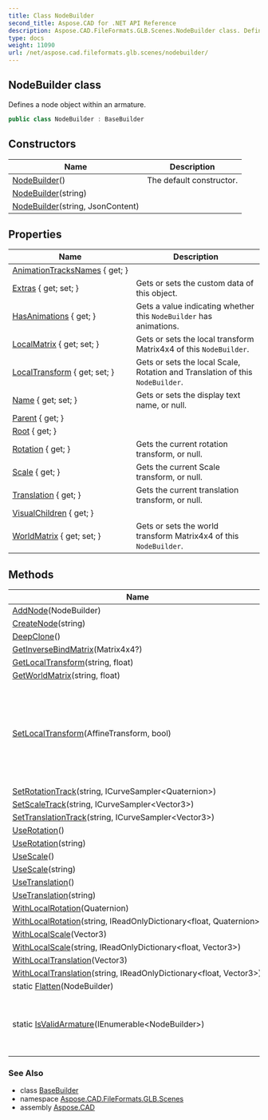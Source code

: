 ```yaml
---
title: Class NodeBuilder
second_title: Aspose.CAD for .NET API Reference
description: Aspose.CAD.FileFormats.GLB.Scenes.NodeBuilder class. Defines a node object within an armature
type: docs
weight: 11090
url: /net/aspose.cad.fileformats.glb.scenes/nodebuilder/
---
```

## NodeBuilder class

Defines a node object within an armature.

```csharp
public class NodeBuilder : BaseBuilder
```

## Constructors

| Name | Description |
| --- | --- |
| [NodeBuilder](nodebuilder/#constructor)() | The default constructor. |
| [NodeBuilder](nodebuilder/#constructor_1)(string) |  |
| [NodeBuilder](nodebuilder/#constructor_2)(string, JsonContent) |  |

## Properties

| Name | Description |
| --- | --- |
| [AnimationTracksNames](../../aspose.cad.fileformats.glb.scenes/nodebuilder/animationtracksnames/) { get; } |  |
| [Extras](../../aspose.cad.fileformats.glb.geometry/basebuilder/extras/) { get; set; } | Gets or sets the custom data of this object. |
| [HasAnimations](../../aspose.cad.fileformats.glb.scenes/nodebuilder/hasanimations/) { get; } | Gets a value indicating whether this `NodeBuilder` has animations. |
| [LocalMatrix](../../aspose.cad.fileformats.glb.scenes/nodebuilder/localmatrix/) { get; set; } | Gets or sets the local transform Matrix4x4 of this `NodeBuilder`. |
| [LocalTransform](../../aspose.cad.fileformats.glb.scenes/nodebuilder/localtransform/) { get; set; } | Gets or sets the local Scale, Rotation and Translation of this `NodeBuilder`. |
| [Name](../../aspose.cad.fileformats.glb.geometry/basebuilder/name/) { get; set; } | Gets or sets the display text name, or null. |
| [Parent](../../aspose.cad.fileformats.glb.scenes/nodebuilder/parent/) { get; } |  |
| [Root](../../aspose.cad.fileformats.glb.scenes/nodebuilder/root/) { get; } |  |
| [Rotation](../../aspose.cad.fileformats.glb.scenes/nodebuilder/rotation/) { get; } | Gets the current rotation transform, or null. |
| [Scale](../../aspose.cad.fileformats.glb.scenes/nodebuilder/scale/) { get; } | Gets the current Scale transform, or null. |
| [Translation](../../aspose.cad.fileformats.glb.scenes/nodebuilder/translation/) { get; } | Gets the current translation transform, or null. |
| [VisualChildren](../../aspose.cad.fileformats.glb.scenes/nodebuilder/visualchildren/) { get; } |  |
| [WorldMatrix](../../aspose.cad.fileformats.glb.scenes/nodebuilder/worldmatrix/) { get; set; } | Gets or sets the world transform Matrix4x4 of this `NodeBuilder`. |

## Methods

| Name | Description |
| --- | --- |
| [AddNode](../../aspose.cad.fileformats.glb.scenes/nodebuilder/addnode/)(NodeBuilder) |  |
| [CreateNode](../../aspose.cad.fileformats.glb.scenes/nodebuilder/createnode/)(string) |  |
| [DeepClone](../../aspose.cad.fileformats.glb.scenes/nodebuilder/deepclone/)() |  |
| [GetInverseBindMatrix](../../aspose.cad.fileformats.glb.scenes/nodebuilder/getinversebindmatrix/)(Matrix4x4?) |  |
| [GetLocalTransform](../../aspose.cad.fileformats.glb.scenes/nodebuilder/getlocaltransform/)(string, float) |  |
| [GetWorldMatrix](../../aspose.cad.fileformats.glb.scenes/nodebuilder/getworldmatrix/)(string, float) |  |
| [SetLocalTransform](../../aspose.cad.fileformats.glb.scenes/nodebuilder/setlocaltransform/)(AffineTransform, bool) | Sets the local transform of this node. Optionally it is possible keep children from being affected by this node transformation change. |
| [SetRotationTrack](../../aspose.cad.fileformats.glb.scenes/nodebuilder/setrotationtrack/)(string, ICurveSampler&lt;Quaternion&gt;) |  |
| [SetScaleTrack](../../aspose.cad.fileformats.glb.scenes/nodebuilder/setscaletrack/)(string, ICurveSampler&lt;Vector3&gt;) |  |
| [SetTranslationTrack](../../aspose.cad.fileformats.glb.scenes/nodebuilder/settranslationtrack/)(string, ICurveSampler&lt;Vector3&gt;) |  |
| [UseRotation](../../aspose.cad.fileformats.glb.scenes/nodebuilder/userotation/#userotation)() |  |
| [UseRotation](../../aspose.cad.fileformats.glb.scenes/nodebuilder/userotation/#userotation_1)(string) |  |
| [UseScale](../../aspose.cad.fileformats.glb.scenes/nodebuilder/usescale/#usescale)() |  |
| [UseScale](../../aspose.cad.fileformats.glb.scenes/nodebuilder/usescale/#usescale_1)(string) |  |
| [UseTranslation](../../aspose.cad.fileformats.glb.scenes/nodebuilder/usetranslation/#usetranslation)() |  |
| [UseTranslation](../../aspose.cad.fileformats.glb.scenes/nodebuilder/usetranslation/#usetranslation_1)(string) |  |
| [WithLocalRotation](../../aspose.cad.fileformats.glb.scenes/nodebuilder/withlocalrotation/#withlocalrotation)(Quaternion) |  |
| [WithLocalRotation](../../aspose.cad.fileformats.glb.scenes/nodebuilder/withlocalrotation/#withlocalrotation_1)(string, IReadOnlyDictionary&lt;float, Quaternion&gt;) |  |
| [WithLocalScale](../../aspose.cad.fileformats.glb.scenes/nodebuilder/withlocalscale/#withlocalscale)(Vector3) |  |
| [WithLocalScale](../../aspose.cad.fileformats.glb.scenes/nodebuilder/withlocalscale/#withlocalscale_1)(string, IReadOnlyDictionary&lt;float, Vector3&gt;) |  |
| [WithLocalTranslation](../../aspose.cad.fileformats.glb.scenes/nodebuilder/withlocaltranslation/#withlocaltranslation)(Vector3) |  |
| [WithLocalTranslation](../../aspose.cad.fileformats.glb.scenes/nodebuilder/withlocaltranslation/#withlocaltranslation_1)(string, IReadOnlyDictionary&lt;float, Vector3&gt;) |  |
| static [Flatten](../../aspose.cad.fileformats.glb.scenes/nodebuilder/flatten/)(NodeBuilder) |  |
| static [IsValidArmature](../../aspose.cad.fileformats.glb.scenes/nodebuilder/isvalidarmature/)(IEnumerable&lt;NodeBuilder&gt;) | Checks if the collection of joints can be used for skinning a mesh. |

### See Also

* class [BaseBuilder](../../aspose.cad.fileformats.glb.geometry/basebuilder/)
* namespace [Aspose.CAD.FileFormats.GLB.Scenes](../../aspose.cad.fileformats.glb.scenes/)
* assembly [Aspose.CAD](../../)


